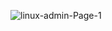 
![linux-admin-Page-1](https://github.com/user-attachments/assets/6857c979-f260-4f15-8168-41a688b26cd6)
